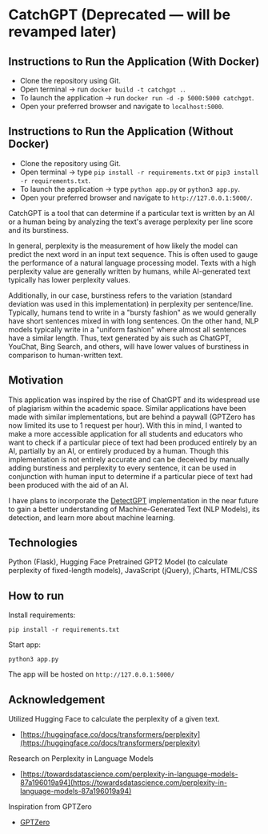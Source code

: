 # CatchGPT (Deprecated — will be revamped later)

## Instructions to Run the Application (With Docker)
- Clone the repository using Git.
- Open terminal -> run `docker build -t catchgpt .`.
- To launch the application -> run `docker run -d -p 5000:5000 catchgpt`.
- Open your preferred browser and navigate to `localhost:5000`.

## Instructions to Run the Application (Without Docker)
- Clone the repository using Git.
- Open terminal -> type `pip install -r requirements.txt` or `pip3 install -r requirements.txt`.
- To launch the application -> type `python app.py` or `python3 app.py`.
- Open your preferred browser and navigate to `http://127.0.0.1:5000/`.

CatchGPT is a tool that can determine if a particular text is written by an AI or a human being by analyzing the text's average perplexity per line score and its burstiness.

In general, perplexity is the measurement of how likely the model can predict the next word in an input text sequence. This is often used to gauge the performance of a natural language processing model. Texts with a high perplexity value are generally written by humans, while AI-generated text typically has lower perplexity values.

Additionally, in our case, burstiness refers to the variation (standard deviation was used in this implementation) in perplexity per sentence/line. Typically, humans tend to write in a "bursty fashion" as we would generally have short sentences mixed in with long sentences. On the other hand, NLP models typically write in a "uniform fashion" where almost all sentences have a similar length. Thus, text generated by ais such as ChatGPT, YouChat, Bing Search, and others, will have lower values of burstiness in comparison to human-written text.

## Motivation

This application was inspired by the rise of ChatGPT and its widespread use of plagiarism within the academic space. Similar applications have been made with similar implementations, but are behind a paywall (GPTZero has now limited its use to 1 request per hour). With this in mind, I wanted to make a more accessible application for all students and educators who want to check if a particular piece of text had been produced entirely by an AI, partially by an AI, or entirely produced by a human. Though this implementation is not entirely accurate and can be deceived by manually adding burstiness and perplexity to every sentence, it can be used in conjunction with human input to determine if a particular piece of text had been produced with the aid of an AI.

I have plans to incorporate the [DetectGPT](https://arxiv.org/pdf/2301.11305.pdf) implementation in the near future to gain a better understanding of Machine-Generated Text (NLP Models), its detection, and learn more about machine learning.

## Technologies

Python (Flask), Hugging Face Pretrained GPT2 Model (to calculate perplexity of fixed-length models), JavaScript (jQuery), jCharts, HTML/CSS 

## How to run

Install requirements:

```
pip install -r requirements.txt
```

Start app:

```
python3 app.py
```

The app will be hosted on ``` http://127.0.0.1:5000/ ```

## Acknowledgement

Utilized Hugging Face to calculate the perplexity of a given text.
- [https://huggingface.co/docs/transformers/perplexity](https://huggingface.co/docs/transformers/perplexity)

Research on Perplexity in Language Models
- [https://towardsdatascience.com/perplexity-in-language-models-87a196019a94](https://towardsdatascience.com/perplexity-in-language-models-87a196019a94)

Inspiration from GPTZero
- [GPTZero](https://gptzero.me/)
